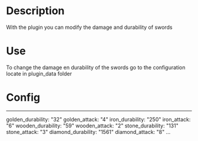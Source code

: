 # Description
With the plugin you can modify the damage and durability of swords

# Use
To change the damage en durability of the swords go to the configuration locate in plugin_data folder

# Config
---
golden_durability: "32"
golden_attack: "4"
iron_durability: "250"
iron_attack: "6"
wooden_durability: "59"
wooden_attack: "2"
stone_durability: "131"
stone_attack: "3"
diamond_durability: "1561"
diamond_attack: "8"
...
